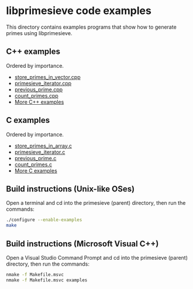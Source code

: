 libprimesieve code examples
===========================

This directory contains examples programs that show how to generate primes
using libprimesieve.

C++ examples
------------

Ordered by importance.

* [store_primes_in_vector.cpp](cpp/store_primes_in_vector.cpp)
* [primesieve_iterator.cpp](cpp/primesieve_iterator.cpp)
* [previous_prime.cpp](cpp/previous_prime.cpp)
* [count_primes.cpp](cpp/count_primes.cpp)
* [More C++ examples](cpp/)

C examples
----------

Ordered by importance.

* [store_primes_in_array.c](c/store_primes_in_array.c)
* [primesieve_iterator.c](c/primesieve_iterator.c)
* [previous_prime.c](c/previous_prime.c)
* [count_primes.c](c/count_primes.c)
* [More C examples](c/)

Build instructions (Unix-like OSes)
-----------------------------------

Open a terminal and cd into the primesieve (parent) directory,
then run the commands:

```sh
./configure --enable-examples
make
```

Build instructions (Microsoft Visual C++)
-----------------------------------------

Open a Visual Studio Command Prompt and cd into the primesieve
(parent) directory, then run the commands:

```sh
nmake -f Makefile.msvc
nmake -f Makefile.msvc examples
```
